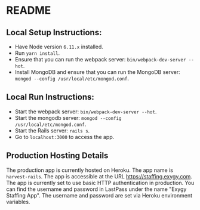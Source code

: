# README

## Local Setup Instructions:

- Have Node version `6.11.x` installed.
- Run `yarn install`.
- Ensure that you can run the webpack server: `bin/webpack-dev-server --hot`.
- Install MongoDB and ensure that you can run the MongoDB server: `mongod --config /usr/local/etc/mongod.conf`.

## Local Run Instructions:

- Start the webpack server: `bin/webpack-dev-server --hot`.
- Start the mongodb server: `mongod --config /usr/local/etc/mongod.conf`.
- Start the Rails server: `rails s`.
- Go to `localhost:3000` to access the app.

## Production Hosting Details

The production app is currently hosted on Heroku. The app name is `harvest-rails`. The app is accessible at the URL https://staffing.exygy.com. The app is currently set to use basic HTTP authentication in production. You can find the username and password in LastPass under the name "Exygy Staffing App". The username and password are set via Heroku environment variables.
